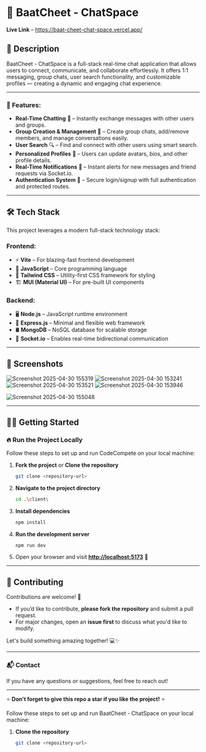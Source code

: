# 💬 BaatCheet - ChatSpace

**Live Link** – https://baat-cheet-chat-space.vercel.app/
## 📃 Description

BaatCheet - ChatSpace is a full-stack real-time chat application that allows users to connect, communicate, and collaborate effortlessly. It offers 1:1 messaging, group chats, user search functionality, and customizable profiles — creating a dynamic and engaging chat experience.


---

### 🌟 Features:

- **Real-Time Chatting** 💬 – Instantly exchange messages with other users and groups.
- **Group Creation & Management** 👥 – Create group chats, add/remove members, and manage conversations easily.
- **User Search** 🔍 – Find and connect with other users using smart search.
- **Personalized Profiles** 🧑 – Users can update avatars, bios, and other profile details.
- **Real-Time Notifications** 🔔 – Instant alerts for new messages and friend requests via Socket.io.
- **Authentication System** 🔐 – Secure login/signup with full authentication and protected routes.

---

## 🛠️ Tech Stack

This project leverages a modern full-stack technology stack:

### Frontend:
- ⚡ **Vite** – For blazing-fast frontend development
- 📜 **JavaScript** – Core programming language
- 🎨 **Tailwind CSS** – Utility-first CSS framework for styling
- 🏗 **MUI (Material UI)** – For pre-built UI components

### Backend:
- 🖥 **Node.js** – JavaScript runtime environment
- 🚀 **Express.js** – Minimal and flexible web framework
- 🛢 **MongoDB** – NoSQL database for scalable storage
- 📡 **Socket.io** – Enables real-time bidirectional communication

---

## 📸 Screenshots

![Screenshot 2025-04-30 155319](https://github.com/user-attachments/assets/92b7ff36-8dcd-4309-9197-5879f1fa9d89)
![Screenshot 2025-04-30 153241](https://github.com/user-attachments/assets/61c090b5-af36-4747-972e-4a0e8905ae2e)
![Screenshot 2025-04-30 153521](https://github.com/user-attachments/assets/14c2cc31-0888-42f3-8724-c4834dcbbb5b)
![Screenshot 2025-04-30 153946](https://github.com/user-attachments/assets/482d4235-a2bb-4ac9-b52b-f6ec9a1ffd36)

![Screenshot 2025-04-30 155048](https://github.com/user-attachments/assets/eae4ea6d-2331-4220-a39a-fe9acb65dcc7)

---

## 🏃‍♂️ Getting Started

### 🔥 Run the Project Locally
Follow these steps to set up and run CodeCompete on your local machine:

1. **Fork the project** or **Clone the repository**
   ```sh
   git clone <repository-url>
   ```
2. **Navigate to the project directory**
   ```sh
   cd .\client\
   ```
3. **Install dependencies**
   ```sh
   npm install
   ```
4. **Run the development server**
   ```sh
   npm run dev
   ```
5. Open your browser and visit **[http://localhost:5173](http://localhost:5173)** 🎉

---

## 🤝 Contributing

Contributions are welcome! 🚀

- If you’d like to contribute, **please fork the repository** and submit a pull request.
- For major changes, open an **issue first** to discuss what you'd like to modify.

Let's build something amazing together! 💻✨

---

### 📬 Contact
If you have any questions or suggestions, feel free to reach out!

---

⭐ **Don't forget to give this repo a star if you like the project!** ⭐

Follow these steps to set up and run BaatCheet - ChatSpace on your local machine:

1. **Clone the repository**
   ```sh
   git clone <repository-url>
